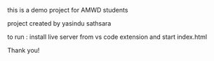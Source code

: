 this is a demo project for AMWD students

project created by yasindu sathsara

to run :
install live server from vs code extension and start index.html

Thank you!